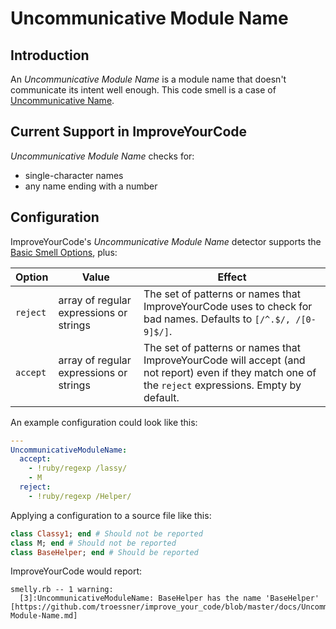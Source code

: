 # Uncommunicative Module Name

## Introduction

An _Uncommunicative Module Name_ is a module name that doesn't communicate its
intent well enough. This code smell is a case of
[Uncommunicative Name](Uncommunicative-Name.md).

## Current Support in ImproveYourCode

_Uncommunicative Module Name_ checks for:

* single-character names
* any name ending with a number

## Configuration

ImproveYourCode's _Uncommunicative Module Name_ detector supports the [Basic Smell Options](Basic-Smell-Options.md), plus:

| Option         | Value       | Effect  |
| ---------------|-------------|---------|
| `reject` | array of regular expressions or strings | The set of patterns or names that ImproveYourCode uses to check for bad names. Defaults to `[/^.$/, /[0-9]$/]`. |
| `accept` | array of regular expressions or strings | The set of patterns or names that ImproveYourCode will accept (and not report) even if they match one of the `reject` expressions. Empty by default.|

An example configuration could look like this:

```Yaml
---
UncommunicativeModuleName:
  accept:
    - !ruby/regexp /lassy/
    - M
  reject:
    - !ruby/regexp /Helper/
```

Applying a configuration to a source file like this:

```Ruby
class Classy1; end # Should not be reported
class M; end # Should not be reported
class BaseHelper; end # Should be reported
```

ImproveYourCode would report:

```
smelly.rb -- 1 warning:
  [3]:UncommunicativeModuleName: BaseHelper has the name 'BaseHelper' [https://github.com/troessner/improve_your_code/blob/master/docs/Uncommunicative-Module-Name.md]
```
